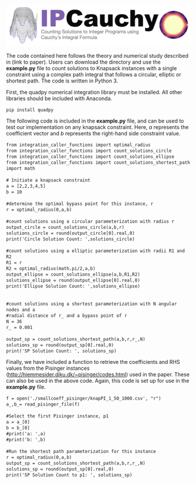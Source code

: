 ![Screenshot](ipcauchy.jpeg)


The code contained here follows the theory and numerical study described in (link to paper). Users can download the directory and use the **example.py** file to count solutions to Knapsack instances with a single constraint using a complex path integral that follows a circular, elliptic or shortest path. The code is written in Python 3.

First, the quadpy numerical integration library must be installed. All other libraries should be included with Anaconda.

```
pip install quadpy
```

The following code is included in the **example.py** file, and can be used to test our implementation on any knapsack constraint. Here, *a* represents the coefficient vector and *b* represents the right-hand side constraint value.

```
from integration_caller_functions import optimal_radius
from integration_caller_functions import count_solutions_circle
from integration_caller_functions import count_solutions_ellipse
from integration_caller_functions import count_solutions_shortest_path
import math

# Initiate a knapsack constraint
a = [2,2,3,4,5]
b = 10

#determine the optimal bypass point for this instance, r
r = optimal_radius(0,a,b)

#count solutions using a circular parameterization with radius r
output_circle = count_solutions_circle(a,b,r)
solutions_circle = round(output_circle[0].real,0)
print('Circle Solution Count: ',solutions_circle)

#count solutions using a elliptic parameterization with radii R1 and R2
R1 = r
R2 = optimal_radius(math.pi/2,a,b)
output_ellipse = count_solutions_ellipse(a,b,R1,R2)
solutions_ellipse = round(output_ellipse[0].real,0)
print('Ellipse Solution Count: ',solutions_ellipse)


#count solutions using a shortest parameterization with N angular nodes and a 
#radial distance of r_ and a bypass point of r
N = 36
r_ = 0.001

output_sp = count_solutions_shortest_path(a,b,r,r_,N)
solutions_sp = round(output_sp[0].real,0)
print('SP Solution Count: ', solutions_sp)
```


Finally, we have included a function to retrieve the coefficients and RHS values from the Pisinger instances (http://hjemmesider.diku.dk/~pisinger/codes.html) used in the paper. These can also be used in the above code. Again, this code is set up for use in the **example.py** file.

```
f = open('./smallcoeff_pisinger/knapPI_1_50_1000.csv', "r")
a_,b_= read_pisinger_file(f)

#Select the first Pisinger instance, p1
a = a_[0]
b = b_[0]
#print('a: ',a)
#print('b: ',b)

#Run the shortest path parameterization for this instance
r = optimal_radius(0,a,b)
output_sp = count_solutions_shortest_path(a,b,r,r_,N)
solutions_sp = round(output_sp[0].real,0)
print('SP Solution Count to p1: ', solutions_sp)
```
